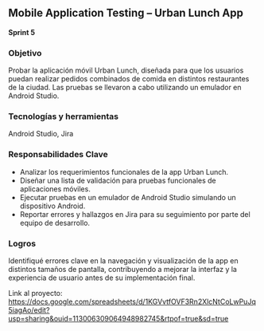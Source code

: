 ## Mobile Application Testing – Urban Lunch App
**Sprint 5**

### Objetivo  
Probar la aplicación móvil Urban Lunch, diseñada para que los usuarios puedan realizar pedidos combinados de comida en distintos restaurantes de la ciudad. Las pruebas se llevaron a cabo utilizando un emulador en Android Studio.

### Tecnologías y herramientas  
Android Studio, Jira

### Responsabilidades Clave  
- Analizar los requerimientos funcionales de la app Urban Lunch.  
- Diseñar una lista de validación para pruebas funcionales de aplicaciones móviles.  
- Ejecutar pruebas en un emulador de Android Studio simulando un dispositivo Android.  
- Reportar errores y hallazgos en Jira para su seguimiento por parte del equipo de desarrollo.

### Logros  
Identifiqué errores clave en la navegación y visualización de la app en distintos tamaños de pantalla, contribuyendo a mejorar la interfaz y la experiencia de usuario antes de su implementación final.

Link al proyecto:
https://docs.google.com/spreadsheets/d/1KGVvtfOVF3Rn2XlcNtCoLwPuJq5iagAo/edit?usp=sharing&ouid=113006309064948982745&rtpof=true&sd=true

